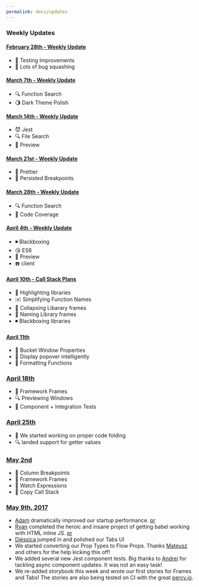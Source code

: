 ```yaml
---
permalink: docs/updates
---
```


### Weekly Updates

#### [February 28th - Weekly Update](./updates-2-28-2017.md)

* :red_circle: Testing Improvements
* :ant: Lots of bug squashing

#### [March 7th - Weekly Update](./updates-3-7-2017.md)

* :mag: Function Search
* :waning_gibbous_moon: Dark Theme Polish

#### [March 14th - Weekly Update](./updates-3-14-2017.md)

* :smiling_imp: Jest
* :mag: File Search
* :eyes: Preview

#### [March 21st - Weekly Update](./updates-3-21-2017.md)

* :nail_care: Prettier
* :red_circle: Persisted Breakpoints

#### [March 28th - Weekly Update](./updates-3-28-2017.md)

* :mag: Function Search
* :traffic_light: Code Coverage

#### [April 4th - Weekly Update](./updates-4-4-2017.md)

* :black_medium_small_square: Blackboxing
* :kissing_heart: ES6
* :eyes: Preview
* :phone: client

#### [April 10th - Call Stack Plans](./call-stack-4-10-2017.md)

* :diamond_shape_with_a_dot_inside: Highlighting libraries
* :envelope: Simplifying Function Names
* :spaghetti: Collapsing Libarary frames
* :baby: Naming Library frames
* :black_medium_small_square: Blackboxing libraries

#### [April 11th](./updates-4-11-2017.md)

* :ant: Bucket Window Properties
* :eyes: Display popover intelligently
* :baby: Formatting Functions


### [April 18th](./updates-4-18-2017.md)

* :orange_book: Framework Frames
* :mag: Previewing Windows
* :ant: Component + Integration Tests

### [April 25th](./updates-4-25-2017.md)

* :corn: We started working on proper code folding
* :mag: landed support for getter values


### [May 2nd](./updates-5-2-2017.md)

* :bullettrain_front: Column Breakpoints
* :spaghetti: Framework Frames
* :speech_balloon: Watch Expressions
* :spaghetti: Copy Call Stack

### [May 9th, 2017](./updates-5-9-2017.md)

* [Adam][@asolove] dramatically improved our startup performance. [pr][pr-6]
* [Ryan][@ryanjduffy] completed the heroic and insane project of getting babel working with HTML inline JS. [pr][pr-23]
* [Diéssica][@diessica] jumped in and polished our Tabs UI
* We started converting our Prop Types to Flow Props. Thanks [Mateusz][@Andarist] and others for the help kicking this off!
* We added several new Jest component tests. Big thanks to [Andrei][@andreicristianpetcu] for tackling async component updates. It was not an easy task!
* We re-added storybook this week and wrote our first stories for Frames and Tabs! The stories are also being tested on CI with the great [percy.io](http://percy.io).

[@asolove]:http://github.com/asolove
[@ryanjduffy]:http://github.com/ryanjduffy
[@diessica]:http://github.com/diessica
[@andreicristianpetcu]:http://github.com/andreicristianpetcu
[@Andarist]:http://github.com/Andarist
[pr-6]:https://github.com/devtools-html/debugger.html/pull/2784
[pr-23]:https://github.com/devtools-html/debugger.html/pull/2810
